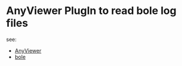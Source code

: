 AnyViewer PlugIn to read bole log files
================================================================================

see:

* [AnyViewer](https://github.com/pmuellr/AnyViewer)
* [bole](https://www.npmjs.com/package/bole)

